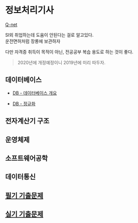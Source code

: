 # 정보처리기사

[Q-net](http://www.q-net.or.kr/crf005.do?id=crf00503&jmCd=1320)

SI외 취업하는데 도움이 안된다는 걸로 알고있다. <br>
운전면허처럼 장롱에 보관하자

다만 자격증 취득이 목적이 아닌, 전공공부 복습 용도로 하는 것이 좋다.

> 2020년에 개정예정이니 2019년에 미리 따두자.

## 데이터베이스

- [DB - 데이터베이스 개요](https://github.com/dongw00/Junior-Web-programmer/tree/master/%EC%A0%95%EB%B3%B4%EC%B2%98%EB%A6%AC%EA%B8%B0%EC%82%AC/%EB%8D%B0%EC%9D%B4%ED%84%B0%EB%B2%A0%EC%9D%B4%EC%8A%A4/%EB%8D%B0%EC%9D%B4%ED%84%B0%EB%B2%A0%EC%9D%B4%EC%8A%A41)

- [DB - 정규화]()

## 전자계산기 구조

## 운영체제

## 소프트웨어공학

## 데이터통신

## [필기 기출문제](https://www.comcbt.com/xe/j4)

## [실기 기출문제]()
